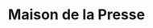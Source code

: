 ---
title: "Maison de la Presse"
url: /ribeauville/maison-de-la-presse/
shop: marchand de journaux
---